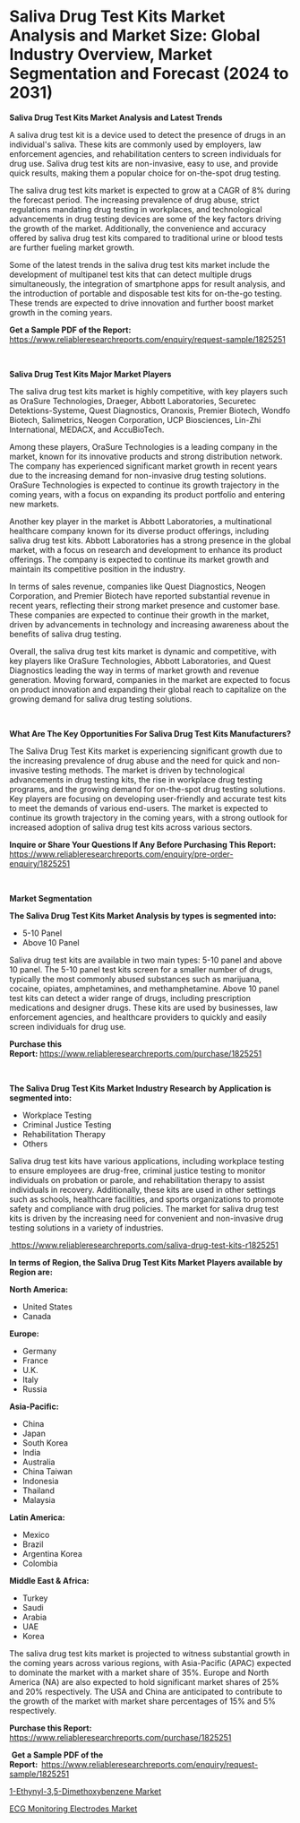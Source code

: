 <p><h1>Saliva Drug Test Kits Market Analysis and Market Size: Global Industry Overview, Market Segmentation and Forecast (2024 to 2031)</h1></p><p><strong>Saliva Drug Test Kits Market Analysis and Latest Trends</strong></p>
<p><p>A saliva drug test kit is a device used to detect the presence of drugs in an individual's saliva. These kits are commonly used by employers, law enforcement agencies, and rehabilitation centers to screen individuals for drug use. Saliva drug test kits are non-invasive, easy to use, and provide quick results, making them a popular choice for on-the-spot drug testing.</p><p>The saliva drug test kits market is expected to grow at a CAGR of 8% during the forecast period. The increasing prevalence of drug abuse, strict regulations mandating drug testing in workplaces, and technological advancements in drug testing devices are some of the key factors driving the growth of the market. Additionally, the convenience and accuracy offered by saliva drug test kits compared to traditional urine or blood tests are further fueling market growth.</p><p>Some of the latest trends in the saliva drug test kits market include the development of multipanel test kits that can detect multiple drugs simultaneously, the integration of smartphone apps for result analysis, and the introduction of portable and disposable test kits for on-the-go testing. These trends are expected to drive innovation and further boost market growth in the coming years.</p></p>
<p><strong>Get a Sample PDF of the Report:&nbsp;</strong> <a href="https://www.reliableresearchreports.com/enquiry/request-sample/1825251">https://www.reliableresearchreports.com/enquiry/request-sample/1825251</a></p>
<p>&nbsp;</p>
<p><strong>Saliva Drug Test Kits Major Market Players</strong></p>
<p><p>The saliva drug test kits market is highly competitive, with key players such as OraSure Technologies, Draeger, Abbott Laboratories, Securetec Detektions-Systeme, Quest Diagnostics, Oranoxis, Premier Biotech, Wondfo Biotech, Salimetrics, Neogen Corporation, UCP Biosciences, Lin-Zhi International, MEDACX, and AccuBioTech.</p><p>Among these players, OraSure Technologies is a leading company in the market, known for its innovative products and strong distribution network. The company has experienced significant market growth in recent years due to the increasing demand for non-invasive drug testing solutions. OraSure Technologies is expected to continue its growth trajectory in the coming years, with a focus on expanding its product portfolio and entering new markets.</p><p>Another key player in the market is Abbott Laboratories, a multinational healthcare company known for its diverse product offerings, including saliva drug test kits. Abbott Laboratories has a strong presence in the global market, with a focus on research and development to enhance its product offerings. The company is expected to continue its market growth and maintain its competitive position in the industry.</p><p>In terms of sales revenue, companies like Quest Diagnostics, Neogen Corporation, and Premier Biotech have reported substantial revenue in recent years, reflecting their strong market presence and customer base. These companies are expected to continue their growth in the market, driven by advancements in technology and increasing awareness about the benefits of saliva drug testing.</p><p>Overall, the saliva drug test kits market is dynamic and competitive, with key players like OraSure Technologies, Abbott Laboratories, and Quest Diagnostics leading the way in terms of market growth and revenue generation. Moving forward, companies in the market are expected to focus on product innovation and expanding their global reach to capitalize on the growing demand for saliva drug testing solutions.</p></p>
<p>&nbsp;</p>
<p><strong>What Are The Key Opportunities For Saliva Drug Test Kits Manufacturers?</strong></p>
<p><p>The Saliva Drug Test Kits market is experiencing significant growth due to the increasing prevalence of drug abuse and the need for quick and non-invasive testing methods. The market is driven by technological advancements in drug testing kits, the rise in workplace drug testing programs, and the growing demand for on-the-spot drug testing solutions. Key players are focusing on developing user-friendly and accurate test kits to meet the demands of various end-users. The market is expected to continue its growth trajectory in the coming years, with a strong outlook for increased adoption of saliva drug test kits across various sectors.</p></p>
<p><strong>Inquire or Share Your Questions If Any Before Purchasing This Report:</strong> <a href="https://www.reliableresearchreports.com/enquiry/pre-order-enquiry/1825251">https://www.reliableresearchreports.com/enquiry/pre-order-enquiry/1825251</a></p>
<p>&nbsp;</p>
<p><strong>Market Segmentation</strong></p>
<p><strong>The Saliva Drug Test Kits Market Analysis by types is segmented into:</strong></p>
<p><ul><li>5-10 Panel</li><li>Above 10 Panel</li></ul></p>
<p><p>Saliva drug test kits are available in two main types: 5-10 panel and above 10 panel. The 5-10 panel test kits screen for a smaller number of drugs, typically the most commonly abused substances such as marijuana, cocaine, opiates, amphetamines, and methamphetamine. Above 10 panel test kits can detect a wider range of drugs, including prescription medications and designer drugs. These kits are used by businesses, law enforcement agencies, and healthcare providers to quickly and easily screen individuals for drug use.</p></p>
<p><strong>Purchase this Report:&nbsp;</strong><a href="https://www.reliableresearchreports.com/purchase/1825251">https://www.reliableresearchreports.com/purchase/1825251</a></p>
<p>&nbsp;</p>
<p><strong>The Saliva Drug Test Kits Market Industry Research by Application is segmented into:</strong></p>
<p><ul><li>Workplace Testing</li><li>Criminal Justice Testing</li><li>Rehabilitation Therapy</li><li>Others</li></ul></p>
<p><p>Saliva drug test kits have various applications, including workplace testing to ensure employees are drug-free, criminal justice testing to monitor individuals on probation or parole, and rehabilitation therapy to assist individuals in recovery. Additionally, these kits are used in other settings such as schools, healthcare facilities, and sports organizations to promote safety and compliance with drug policies. The market for saliva drug test kits is driven by the increasing need for convenient and non-invasive drug testing solutions in a variety of industries.</p></p>
<p><a href="https://www.reliableresearchreports.com/saliva-drug-test-kits-r1825251">&nbsp;https://www.reliableresearchreports.com/saliva-drug-test-kits-r1825251</a></p>
<p><strong>In terms of Region, the Saliva Drug Test Kits Market Players available by Region are:</strong></p>
<p>
    <p> <strong> North America: </strong>
        <ul>
            <li>United States</li>
            <li>Canada</li>
        </ul>
        </p> 
    <p> <strong> Europe: </strong>
        <ul>
            <li>Germany</li>
            <li>France</li>
            <li>U.K.</li>
            <li>Italy</li>
            <li>Russia</li>
        </ul>
        </p> 
    <p> <strong> Asia-Pacific: </strong>
        <ul>
            <li>China</li>
            <li>Japan</li>
            <li>South Korea</li>
            <li>India</li>
            <li>Australia</li>
            <li>China Taiwan</li>
            <li>Indonesia</li>
            <li>Thailand</li>
            <li>Malaysia</li>
        </ul>
        </p> 
    <p> <strong> Latin America: </strong>
        <ul>
            <li>Mexico</li>
            <li>Brazil</li>
            <li>Argentina Korea</li>
            <li>Colombia</li>
        </ul>
        </p> 
    <p> <strong> Middle East & Africa: </strong>
        <ul>
            <li>Turkey</li>
            <li>Saudi</li>
            <li>Arabia</li>
            <li>UAE</li>
            <li>Korea</li>
        </ul>
    </p>
    </p>
<p><p>The saliva drug test kits market is projected to witness substantial growth in the coming years across various regions, with Asia-Pacific (APAC) expected to dominate the market with a market share of 35%. Europe and North America (NA) are also expected to hold significant market shares of 25% and 20% respectively. The USA and China are anticipated to contribute to the growth of the market with market share percentages of 15% and 5% respectively.</p></p>
<p><strong>Purchase this Report: </strong><a href="https://www.reliableresearchreports.com/purchase/1825251">https://www.reliableresearchreports.com/purchase/1825251</a></p>
<p>&nbsp;<strong>Get a Sample PDF of the Report:&nbsp;&nbsp;</strong><a href="https://www.reliableresearchreports.com/enquiry/request-sample/1825251">https://www.reliableresearchreports.com/enquiry/request-sample/1825251</a></p>
<p><strong></strong></p>
<p><p><a href="https://skillful-vermicelli-b89.notion.site/1-Ethynyl-3-5-Dimethoxybenzene-Market-Share-Evolution-and-Market-Growth-Trends-2024-2031-e8f26b93fa3e410899c16016cb8c5a9c">1-Ethynyl-3,5-Dimethoxybenzene Market</a></p><p><a href="https://github.com/CliffMedina6/Market-Research-Report-List-4/blob/main/ecg-monitoring-electrodes-market.md">ECG Monitoring Electrodes Market</a></p></p>